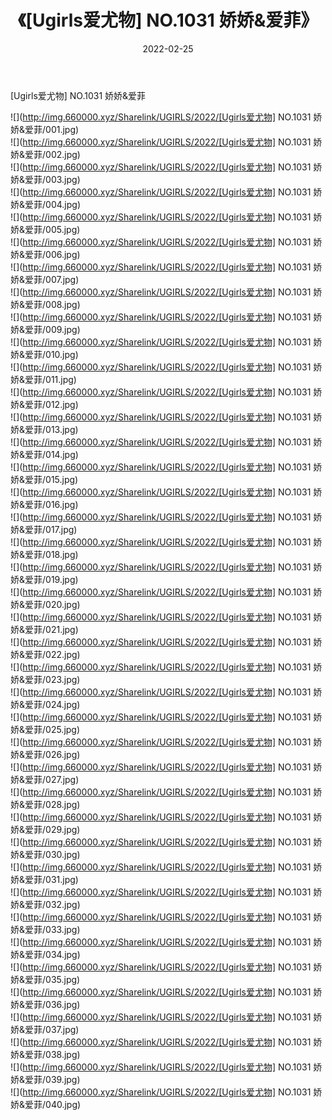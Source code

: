 ﻿---
layout: post
title:  《[Ugirls爱尤物] NO.1031 娇娇&爱菲》
date:   2022-02-25
img: http://img.660000.xyz/Sharelink/UGIRLS/2022/[Ugirls爱尤物] NO.1031 娇娇&爱菲/000.jpg
categories: [美女, 清纯, 唯美]
---

[Ugirls爱尤物] NO.1031 娇娇&爱菲

 ![](http://img.660000.xyz/Sharelink/UGIRLS/2022/[Ugirls爱尤物] NO.1031 娇娇&爱菲/001.jpg) <br>![](http://img.660000.xyz/Sharelink/UGIRLS/2022/[Ugirls爱尤物] NO.1031 娇娇&爱菲/002.jpg) <br>![](http://img.660000.xyz/Sharelink/UGIRLS/2022/[Ugirls爱尤物] NO.1031 娇娇&爱菲/003.jpg) <br>![](http://img.660000.xyz/Sharelink/UGIRLS/2022/[Ugirls爱尤物] NO.1031 娇娇&爱菲/004.jpg) <br>![](http://img.660000.xyz/Sharelink/UGIRLS/2022/[Ugirls爱尤物] NO.1031 娇娇&爱菲/005.jpg) <br>![](http://img.660000.xyz/Sharelink/UGIRLS/2022/[Ugirls爱尤物] NO.1031 娇娇&爱菲/006.jpg) <br>![](http://img.660000.xyz/Sharelink/UGIRLS/2022/[Ugirls爱尤物] NO.1031 娇娇&爱菲/007.jpg) <br>![](http://img.660000.xyz/Sharelink/UGIRLS/2022/[Ugirls爱尤物] NO.1031 娇娇&爱菲/008.jpg) <br>![](http://img.660000.xyz/Sharelink/UGIRLS/2022/[Ugirls爱尤物] NO.1031 娇娇&爱菲/009.jpg) <br>![](http://img.660000.xyz/Sharelink/UGIRLS/2022/[Ugirls爱尤物] NO.1031 娇娇&爱菲/010.jpg) <br>![](http://img.660000.xyz/Sharelink/UGIRLS/2022/[Ugirls爱尤物] NO.1031 娇娇&爱菲/011.jpg) <br>![](http://img.660000.xyz/Sharelink/UGIRLS/2022/[Ugirls爱尤物] NO.1031 娇娇&爱菲/012.jpg) <br>![](http://img.660000.xyz/Sharelink/UGIRLS/2022/[Ugirls爱尤物] NO.1031 娇娇&爱菲/013.jpg) <br>![](http://img.660000.xyz/Sharelink/UGIRLS/2022/[Ugirls爱尤物] NO.1031 娇娇&爱菲/014.jpg) <br>![](http://img.660000.xyz/Sharelink/UGIRLS/2022/[Ugirls爱尤物] NO.1031 娇娇&爱菲/015.jpg) <br>![](http://img.660000.xyz/Sharelink/UGIRLS/2022/[Ugirls爱尤物] NO.1031 娇娇&爱菲/016.jpg) <br>![](http://img.660000.xyz/Sharelink/UGIRLS/2022/[Ugirls爱尤物] NO.1031 娇娇&爱菲/017.jpg) <br>![](http://img.660000.xyz/Sharelink/UGIRLS/2022/[Ugirls爱尤物] NO.1031 娇娇&爱菲/018.jpg) <br>![](http://img.660000.xyz/Sharelink/UGIRLS/2022/[Ugirls爱尤物] NO.1031 娇娇&爱菲/019.jpg) <br>![](http://img.660000.xyz/Sharelink/UGIRLS/2022/[Ugirls爱尤物] NO.1031 娇娇&爱菲/020.jpg) <br>![](http://img.660000.xyz/Sharelink/UGIRLS/2022/[Ugirls爱尤物] NO.1031 娇娇&爱菲/021.jpg) <br>![](http://img.660000.xyz/Sharelink/UGIRLS/2022/[Ugirls爱尤物] NO.1031 娇娇&爱菲/022.jpg) <br>![](http://img.660000.xyz/Sharelink/UGIRLS/2022/[Ugirls爱尤物] NO.1031 娇娇&爱菲/023.jpg) <br>![](http://img.660000.xyz/Sharelink/UGIRLS/2022/[Ugirls爱尤物] NO.1031 娇娇&爱菲/024.jpg) <br>![](http://img.660000.xyz/Sharelink/UGIRLS/2022/[Ugirls爱尤物] NO.1031 娇娇&爱菲/025.jpg) <br>![](http://img.660000.xyz/Sharelink/UGIRLS/2022/[Ugirls爱尤物] NO.1031 娇娇&爱菲/026.jpg) <br>![](http://img.660000.xyz/Sharelink/UGIRLS/2022/[Ugirls爱尤物] NO.1031 娇娇&爱菲/027.jpg) <br>![](http://img.660000.xyz/Sharelink/UGIRLS/2022/[Ugirls爱尤物] NO.1031 娇娇&爱菲/028.jpg) <br>![](http://img.660000.xyz/Sharelink/UGIRLS/2022/[Ugirls爱尤物] NO.1031 娇娇&爱菲/029.jpg) <br>![](http://img.660000.xyz/Sharelink/UGIRLS/2022/[Ugirls爱尤物] NO.1031 娇娇&爱菲/030.jpg) <br>![](http://img.660000.xyz/Sharelink/UGIRLS/2022/[Ugirls爱尤物] NO.1031 娇娇&爱菲/031.jpg) <br>![](http://img.660000.xyz/Sharelink/UGIRLS/2022/[Ugirls爱尤物] NO.1031 娇娇&爱菲/032.jpg) <br>![](http://img.660000.xyz/Sharelink/UGIRLS/2022/[Ugirls爱尤物] NO.1031 娇娇&爱菲/033.jpg) <br>![](http://img.660000.xyz/Sharelink/UGIRLS/2022/[Ugirls爱尤物] NO.1031 娇娇&爱菲/034.jpg) <br>![](http://img.660000.xyz/Sharelink/UGIRLS/2022/[Ugirls爱尤物] NO.1031 娇娇&爱菲/035.jpg) <br>![](http://img.660000.xyz/Sharelink/UGIRLS/2022/[Ugirls爱尤物] NO.1031 娇娇&爱菲/036.jpg) <br>![](http://img.660000.xyz/Sharelink/UGIRLS/2022/[Ugirls爱尤物] NO.1031 娇娇&爱菲/037.jpg) <br>![](http://img.660000.xyz/Sharelink/UGIRLS/2022/[Ugirls爱尤物] NO.1031 娇娇&爱菲/038.jpg) <br>![](http://img.660000.xyz/Sharelink/UGIRLS/2022/[Ugirls爱尤物] NO.1031 娇娇&爱菲/039.jpg) <br>![](http://img.660000.xyz/Sharelink/UGIRLS/2022/[Ugirls爱尤物] NO.1031 娇娇&爱菲/040.jpg) <br>